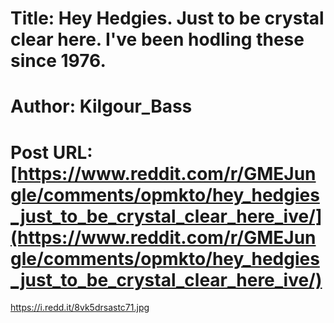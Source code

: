# Title: Hey Hedgies. Just to be crystal clear here. I've been hodling these since 1976.
# Author: Kilgour_Bass
# Post URL: [https://www.reddit.com/r/GMEJungle/comments/opmkto/hey_hedgies_just_to_be_crystal_clear_here_ive/](https://www.reddit.com/r/GMEJungle/comments/opmkto/hey_hedgies_just_to_be_crystal_clear_here_ive/)


https://i.redd.it/8vk5drsastc71.jpg